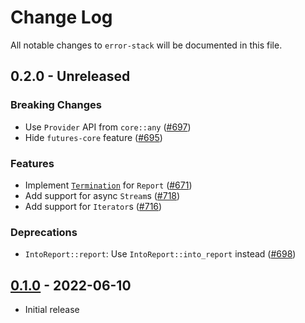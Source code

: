 # Change Log

All notable changes to `error-stack` will be documented in this file.

## 0.2.0 - Unreleased

### Breaking Changes

- Use `Provider` API from `core::any` ([#697](https://github.com/hashintel/hash/pull/697))
- Hide `futures-core` feature ([#695](https://github.com/hashintel/hash/pull/695))

### Features

- Implement [`Termination`](https://doc.rust-lang.org/stable/std/process/trait.Termination.html) for `Report` ([#671](https://github.com/hashintel/hash/pull/671))
- Add support for async `Stream`s ([#718](https://github.com/hashintel/hash/pull/718))
- Add support for `Iterator`s ([#716](https://github.com/hashintel/hash/pull/716))

### Deprecations

- `IntoReport::report`: Use `IntoReport::into_report` instead ([#698](https://github.com/hashintel/hash/pull/698))

## [0.1.0](https://github.com/hashintel/hash/tree/d14efbc38559fc38d36e03ebdd499b44cb80c668/packages/libs/error-stack) - 2022-06-10

- Initial release
